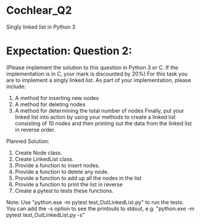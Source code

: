# Cochlear_Q2
 Singly linked list in Python 3

Expectation:
Question 2:
===========
(Please implement the solution to this question in Python 3 or C. If the implementation is in C, your
mark is discounted by 20%)
For this task you are to implement a singly linked list.
As part of your implementation, please include:
1. A method for inserting new nodes
2. A method for deleting nodes
3. A method for determining the total number of nodes
Finally, put your linked list into action by using your methods to create a linked list consisting of 10
nodes and then printing out the data from the linked list in reverse order.

Planned Solution:
1. Create Node class.
2. Create LinkedList class.
3. Provide a function to insert nodes.
4. Provide a function to delete any node.
5. Provide a function to add up all the nodes in the list
6. Provide a function to print the list in reverse
7. Create a pytest to tests these functions.

Note:
Use "python.exe -m pytest test_OutLinkedList.py" to run the tests.
You can add the -s option to see the printouts to stdout, e.g. "python.exe -m pytest test_OutLinkedList.py -s"
